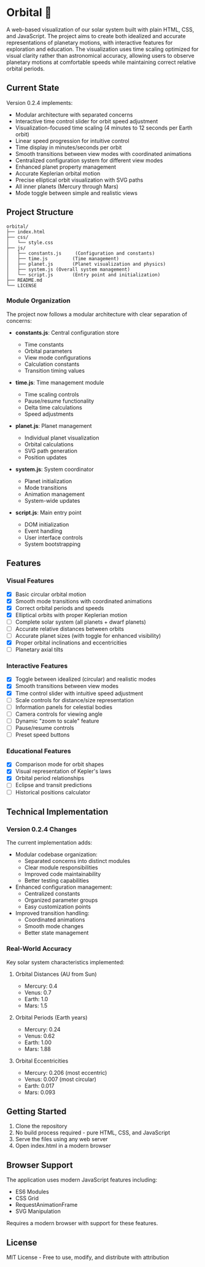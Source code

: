 # Orbital 💫

A web-based visualization of our solar system built with plain HTML, CSS, and JavaScript. The project aims to create both idealized and accurate representations of planetary motions, with interactive features for exploration and education. The visualization uses time scaling optimized for visual clarity rather than astronomical accuracy, allowing users to observe planetary motions at comfortable speeds while maintaining correct relative orbital periods.

## Current State

Version 0.2.4 implements:
- Modular architecture with separated concerns
- Interactive time control slider for orbit speed adjustment
- Visualization-focused time scaling (4 minutes to 12 seconds per Earth orbit)
- Linear speed progression for intuitive control
- Time display in minutes/seconds per orbit
- Smooth transitions between view modes with coordinated animations
- Centralized configuration system for different view modes
- Enhanced planet property management
- Accurate Keplerian orbital motion
- Precise elliptical orbit visualization with SVG paths
- All inner planets (Mercury through Mars)
- Mode toggle between simple and realistic views

## Project Structure

```plaintext
orbital/
├── index.html
├── css/
│   └── style.css
├── js/
│   ├── constants.js     (Configuration and constants)
│   ├── time.js         (Time management)
│   ├── planet.js       (Planet visualization and physics)
│   ├── system.js (Overall system management)
│   └── script.js       (Entry point and initialization)
├── README.md
└── LICENSE
```

### Module Organization

The project now follows a modular architecture with clear separation of concerns:

- **constants.js**: Central configuration store
  - Time constants
  - Orbital parameters
  - View mode configurations
  - Calculation constants
  - Transition timing values

- **time.js**: Time management module
  - Time scaling controls
  - Pause/resume functionality
  - Delta time calculations
  - Speed adjustments

- **planet.js**: Planet management
  - Individual planet visualization
  - Orbital calculations
  - SVG path generation
  - Position updates

- **system.js**: System coordinator
  - Planet initialization
  - Mode transitions
  - Animation management
  - System-wide updates

- **script.js**: Main entry point
  - DOM initialization
  - Event handling
  - User interface controls
  - System bootstrapping

## Features

### Visual Features
- [x] Basic circular orbital motion
- [x] Smooth mode transitions with coordinated animations
- [x] Correct orbital periods and speeds
- [x] Elliptical orbits with proper Keplerian motion
- [ ] Complete solar system (all planets + dwarf planets)
- [ ] Accurate relative distances between orbits
- [ ] Accurate planet sizes (with toggle for enhanced visibility)
- [x] Proper orbital inclinations and eccentricities
- [ ] Planetary axial tilts

### Interactive Features
- [x] Toggle between idealized (circular) and realistic modes
- [x] Smooth transitions between view modes
- [x] Time control slider with intuitive speed adjustment
- [ ] Scale controls for distance/size representation
- [ ] Information panels for celestial bodies
- [ ] Camera controls for viewing angle
- [ ] Dynamic "zoom to scale" feature
- [ ] Pause/resume controls
- [ ] Preset speed buttons

### Educational Features
- [x] Comparison mode for orbit shapes
- [x] Visual representation of Kepler's laws
- [x] Orbital period relationships
- [ ] Eclipse and transit predictions
- [ ] Historical positions calculator

## Technical Implementation

### Version 0.2.4 Changes
The current implementation adds:
- Modular codebase organization:
  - Separated concerns into distinct modules
  - Clear module responsibilities
  - Improved code maintainability
  - Better testing capabilities
- Enhanced configuration management:
  - Centralized constants
  - Organized parameter groups
  - Easy customization points
- Improved transition handling:
  - Coordinated animations
  - Smooth mode changes
  - Better state management

### Real-World Accuracy

Key solar system characteristics implemented:

1. Orbital Distances (AU from Sun)
   - Mercury: 0.4
   - Venus: 0.7
   - Earth: 1.0
   - Mars: 1.5

2. Orbital Periods (Earth years)
   - Mercury: 0.24
   - Venus: 0.62
   - Earth: 1.00
   - Mars: 1.88

3. Orbital Eccentricities
   - Mercury: 0.206 (most eccentric)
   - Venus: 0.007 (most circular)
   - Earth: 0.017
   - Mars: 0.093

## Getting Started

1. Clone the repository
2. No build process required - pure HTML, CSS, and JavaScript
3. Serve the files using any web server
4. Open index.html in a modern browser

## Browser Support

The application uses modern JavaScript features including:
- ES6 Modules
- CSS Grid
- RequestAnimationFrame
- SVG Manipulation

Requires a modern browser with support for these features.

## License

MIT License - Free to use, modify, and distribute with attribution